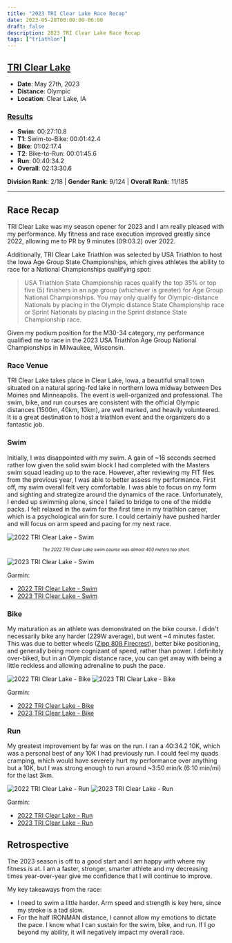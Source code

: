```yaml
---
title: "2023 TRI Clear Lake Race Recap"
date: 2023-05-28T00:00:00-06:00
draft: false
description: 2023 TRI Clear Lake Race Recap
tags: ["triathlon"]
---
```


## [TRI Clear Lake](https://clearlakeiowa.com/events/tri-clear-lake)
* **Date**: May 27th, 2023
* **Distance**: Olympic
* **Location**: Clear Lake, IA

### [Results](https://results.truetimeracing.com/myresults.aspx?uid=16535-1122-6-484218)
* **Swim**: 00:27:10.8
* **T1**: Swim-to-Bike: 00:01:42.4
* **Bike**: 01:02:17.4
* **T2**: Bike-to-Run: 00:01:45.6
* **Run**: 00:40:34.2
* **Overall**: 02:13:30.6

**Division Rank**: 2/18 | **Gender Rank**: 9/124 | **Overall Rank**: 11/185

---

## Race Recap
TRI Clear Lake was my season opener for 2023 and I am really pleased with my performance. My fitness and race execution improved greatly since 2022, allowing me to PR by 9 minutes (09:03.2) over 2022.

Additionally, TRI Clear Lake Triathlon was selected by USA Triathlon to host the Iowa Age Group State Championships, which gives athletes the ability to race for a National Championships qualifying spot:

>USA Triathlon State Championship races qualify the top 35% or top five (5) finishers in an age group (whichever is greater) for Age Group National Championships. You may only qualify for Olympic-distance Nationals by placing in the Olympic distance State Championship race or Sprint Nationals by placing in the Sprint distance State Championship race.

Given my podium position for the M30-34 category, my performance qualified me to race in the 2023 USA Triathlon Age Group National Championships in Milwaukee, Wisconsin.

### Race Venue
TRI Clear Lake takes place in Clear Lake, Iowa, a beautiful small town situated on a natural spring-fed lake in northern Iowa midway between Des Moines and Minneapolis. The event is well-organized and professional. The swim, bike, and run courses are consistent with the official Olympic distances (1500m, 40km, 10km), are well marked, and heavily volunteered. It is a great destination to host a triathlon event and the organizers do a fantastic job.

### Swim

Initially, I was disappointed with my swim. A gain of ~16 seconds seemed rather low given the solid swim block I had completed with the Masters swim squad leading up to the race. However, after reviewing my FIT files from the previous year, I was able to better assess my performance. First off, my swim overall felt very comfortable. I was able to focus on my form and sighting and strategize around the dynamics of the race. Unfortunately, I ended up swimming alone, since I failed to bridge to one of the middle packs. I felt relaxed in the swim for the first time in my triathlon career, which is a psychological win for sure. I could certainly have pushed harder and will focus on arm speed and pacing for my next race.

![2022 TRI Clear Lake - Swim](/articles/2023-tri-clear-lake-race-recap/img/2022-tri-clear-lake-swim.png)

<div style="text-align: center; font-size: 10px">
  <em>The 2022 TRI Clear Lake swim course was almost 400 meters too short.</em>
</div>

![2023 TRI Clear Lake - Swim](/articles/2023-tri-clear-lake-race-recap/img/2023-tri-clear-lake-swim.png)

Garmin:
* [2022 TRI Clear Lake - Swim](https://connect.garmin.com/modern/activity/8909716913)
* [2023 TRI Clear Lake - Swim](https://connect.garmin.com/modern/activity/11209035733)

### Bike
My maturation as an athlete was demonstrated on the bike course. I didn't necessarily bike any harder (229W average), but went ~4 minutes faster. This was due to better wheels ([Zipp 808 Firecrest](https://www.sram.com/en/zipp/models/wh-808-ftlr-a1)), better bike positioning, and generally being more cognizant of speed, rather than power. I definitely over-biked, but in an Olympic distance race, you can get away with being a little reckless and allowing adrenaline to push the pace.

![2022 TRI Clear Lake - Bike](/articles/2023-tri-clear-lake-race-recap/img/2022-tri-clear-lake-bike.png)
![2023 TRI Clear Lake - Bike](/articles/2023-tri-clear-lake-race-recap/img/2023-tri-clear-lake-bike.png)

Garmin:
* [2022 TRI Clear Lake - Bike](https://connect.garmin.com/modern/activity/8909733938)
* [2023 TRI Clear Lake - Bike](https://connect.garmin.com/modern/activity/11209036962)

### Run
My greatest improvement by far was on the run. I ran a 40:34.2 10K, which was a personal best of any 10K I had previously run. I could feel my quads cramping, which would have severely hurt my performance over anything but a 10K, but I was strong enough to run around ~3:50 min/k (6:10 min/mi) for the last 3km.

![2022 TRI Clear Lake - Run](/articles/2023-tri-clear-lake-race-recap/img/2022-tri-clear-lake-run.png)
![2023 TRI Clear Lake - Run](/articles/2023-tri-clear-lake-race-recap/img/2023-tri-clear-lake-run.png)

Garmin:
* [2022 TRI Clear Lake - Run](https://connect.garmin.com/modern/activity/8909719617)
* [2023 TRI Clear Lake - Run](https://connect.garmin.com/modern/activity/11209040136)

## Retrospective
The 2023 season is off to a good start and I am happy with where my fitness is at. I am a faster, stronger, smarter athlete and my decreasing times year-over-year give me confidence that I will continue to improve.

My key takeaways from the race:
* I need to swim a little harder. Arm speed and strength is key here, since my stroke is a tad slow.
* For the half IRONMAN distance, I cannot allow my emotions to dictate the pace. I know what I can sustain for the swim, bike, and run. If I go beyond my ability, it will negatively impact my overall race.
